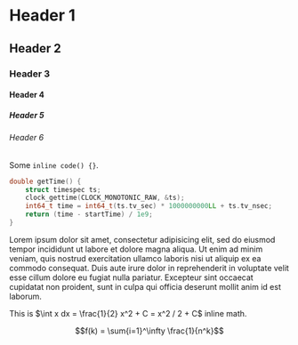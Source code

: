 # Header 1
## Header 2
### Header 3
#### Header 4
##### Header 5
###### Header 6

Some `inline code() {}`.

```cpp
double getTime() {
	struct timespec ts;
	clock_gettime(CLOCK_MONOTONIC_RAW, &ts);
	int64_t time = int64_t(ts.tv_sec) * 1000000000LL + ts.tv_nsec;
	return (time - startTime) / 1e9;
}
```

Lorem ipsum dolor sit amet, consectetur adipisicing elit, sed do eiusmod
tempor incididunt ut labore et dolore magna aliqua. Ut enim ad minim veniam,
quis nostrud exercitation ullamco laboris nisi ut aliquip ex ea commodo
consequat. Duis aute irure dolor in reprehenderit in voluptate velit esse
cillum dolore eu fugiat nulla pariatur. Excepteur sint occaecat cupidatat non
proident, sunt in culpa qui officia deserunt mollit anim id est laborum.

This is $\int x dx = \frac{1}{2} x^2 + C = x^2 / 2 + C$ inline math.

$$f(k) = \sum{i=1}^\infty \frac{1}{n^k}$$
